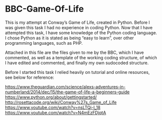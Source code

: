 # BBC-Game-Of-Life

This is my attempt at Conway’s Game of Life, created in Python. Before I was given this task I had no experience in coding Python. Now that I have attempted this task, I have some knowledge of the Python coding language. I chose Python as it is stated as being “easy to learn”, over other programming languages, such as PHP.

Attached in this file are the files given to me by the BBC, which I have commented, as well as a template of the working coding structure, of which I have edited and commented, and finally my own sudocoded structure.

Before I started this task I relied heavily on tutorial and online resources, see below for reference:

https://www.theguardian.com/science/alexs-adventures-in-numberland/2014/dec/15/the-game-of-life-a-beginners-guide
https://www.python.org/about/gettingstarted/
http://rosettacode.org/wiki/Conway%27s_Game_of_Life
https://www.youtube.com/watch?v=nsLTQj-l_18
https://www.youtube.com/watch?v=N4mEzFDjqtA

